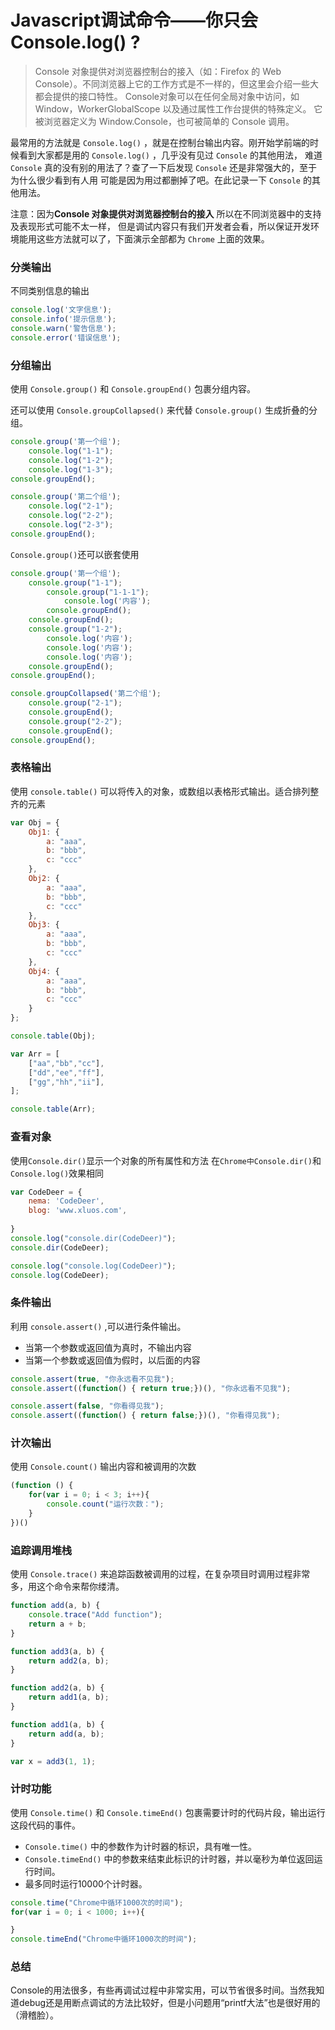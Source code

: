 # Javascript调试命令——你只会Console.log() ?


> Console 对象提供对浏览器控制台的接入（如：Firefox 的 Web Console）。不同浏览器上它的工作方式是不一样的，但这里会介绍一些大都会提供的接口特性。
> Console对象可以在任何全局对象中访问，如 Window，WorkerGlobalScope 以及通过属性工作台提供的特殊定义。
> 它被浏览器定义为 Window.Console，也可被简单的 Console 调用。


最常用的方法就是 `Console.log()` ，就是在控制台输出内容。刚开始学前端的时候看到大家都是用的 `Console.log()` ，几乎没有见过 `Console` 的其他用法，
难道 `Console` 真的没有别的用法了？查了一下后发现 `Console` 还是非常强大的，至于为什么很少看到有人用
可能是因为用过都删掉了吧。在此记录一下 `Console` 的其他用法。

注意：因为**Console 对象提供对浏览器控制台的接入** 所以在不同浏览器中的支持及表现形式可能不太一样，
但是调试内容只有我们开发者会看，所以保证开发环境能用这些方法就可以了，下面演示全部都为 `Chrome`  上面的效果。

### 分类输出
不同类别信息的输出
```js
console.log('文字信息');
console.info('提示信息');
console.warn('警告信息');
console.error('错误信息');
```

### 分组输出
使用 `Console.group()` 和 `Console.groupEnd()` 包裹分组内容。

还可以使用 `Console.groupCollapsed()` 来代替 `Console.group()` 生成折叠的分组。

```js
console.group('第一个组');
    console.log("1-1");
    console.log("1-2");
    console.log("1-3");
console.groupEnd();

console.group('第二个组');
    console.log("2-1");
    console.log("2-2");
    console.log("2-3");
console.groupEnd();
```
`Console.group()`还可以嵌套使用
```js
console.group('第一个组');
    console.group("1-1");
        console.group("1-1-1");
            console.log('内容');
        console.groupEnd();
    console.groupEnd();
    console.group("1-2");
        console.log('内容');
        console.log('内容');
        console.log('内容');
    console.groupEnd();
console.groupEnd();

console.groupCollapsed('第二个组');
    console.group("2-1");
    console.groupEnd();
    console.group("2-2");
    console.groupEnd();
console.groupEnd();
```

### 表格输出
使用 `console.table()` 可以将传入的对象，或数组以表格形式输出。适合排列整齐的元素

```js
var Obj = {
    Obj1: {
        a: "aaa",
        b: "bbb",
        c: "ccc"
    },
    Obj2: {
        a: "aaa",
        b: "bbb",
        c: "ccc"
    },
    Obj3: {
        a: "aaa",
        b: "bbb",
        c: "ccc"
    },
    Obj4: {
        a: "aaa",
        b: "bbb",
        c: "ccc"
    }
};

console.table(Obj);

var Arr = [
    ["aa","bb","cc"],
    ["dd","ee","ff"],
    ["gg","hh","ii"],
];

console.table(Arr);

```

### 查看对象
使用`Console.dir()`显示一个对象的所有属性和方法
在`Chrome中Console.dir()`和`Console.log()`效果相同
```js
var CodeDeer = {
    nema: 'CodeDeer',
    blog: 'www.xluos.com',
        
}
console.log("console.dir(CodeDeer)");
console.dir(CodeDeer);

console.log("console.log(CodeDeer)");
console.log(CodeDeer);
```

### 条件输出

利用 `console.assert()` ,可以进行条件输出。
  - 当第一个参数或返回值为真时，不输出内容
  - 当第一个参数或返回值为假时，以后面的内容
```js
console.assert(true, "你永远看不见我");
console.assert((function() { return true;})(), "你永远看不见我");

console.assert(false, "你看得见我");
console.assert((function() { return false;})(), "你看得见我");
```

### 计次输出
使用 `Console.count()` 输出内容和被调用的次数
```js
(function () {
    for(var i = 0; i < 3; i++){
        console.count("运行次数：");
    }
})()
```

### 追踪调用堆栈
使用 `Console.trace()` 来追踪函数被调用的过程，在复杂项目时调用过程非常多，用这个命令来帮你缕清。
```js
function add(a, b) {
    console.trace("Add function");
    return a + b;
}

function add3(a, b) {
    return add2(a, b);
}

function add2(a, b) {
    return add1(a, b);
}

function add1(a, b) {
    return add(a, b);
}

var x = add3(1, 1);
```

### 计时功能
使用  `Console.time()`  和 `Console.timeEnd()` 包裹需要计时的代码片段，输出运行这段代码的事件。
-   `Console.time()` 中的参数作为计时器的标识，具有唯一性。
-   `Console.timeEnd()` 中的参数来结束此标识的计时器，并以毫秒为单位返回运行时间。
-   最多同时运行10000个计时器。
```js
console.time("Chrome中循环1000次的时间");
for(var i = 0; i < 1000; i++){

}
console.timeEnd("Chrome中循环1000次的时间");
```

### 总结
Console的用法很多，有些再调试过程中非常实用，可以节省很多时间。当然我知道debug还是用断点调试的方法比较好，但是小问题用“printf大法”也是很好用的（滑稽脸）。











